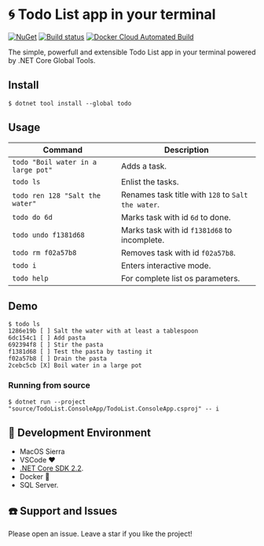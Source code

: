# :cyclone: Todo List app in your terminal
<a href="https://www.nuget.org/packages/todo/" rel="todo">![NuGet](https://buildstats.info/nuget/todo)</a> [![Build status](https://ci.appveyor.com/api/projects/status/005aoqa8g79skmn6/branch/master?svg=true)](https://ci.appveyor.com/project/ivanpaulovich/dotnet-clean-architecture/branch/master) [![Docker Cloud Automated Build](https://img.shields.io/docker/cloud/automated/ivanpaulovich/dotnet-clean-architecture.svg?style=plastic)](https://cloud.docker.com/repository/docker/ivanpaulovich/dotnet-clean-architecture)

The simple, powerfull and extensible Todo List app in your terminal powered by .NET Core Global Tools.

## Install

```
$ dotnet tool install --global todo
```

## Usage

| Command  |  Description |
|---|---|
| `todo "Boil water in a large pot"`  |  Adds a task. |
| `todo ls`  |  Enlist the tasks. |
| `todo ren 128 "Salt the water"` |  Renames task title with `128` to `Salt the water`. |
| `todo do 6d` | Marks task with id `6d` to done. |
| `todo undo f1381d68` | Marks task with id `f1381d68` to incomplete. |
| `todo rm f02a57b8` | Removes task with id `f02a57b8`. |
| `todo i` | Enters interactive mode. |
| `todo help` | For complete list os parameters. |

## Demo

```
$ todo ls
1286e19b [ ] Salt the water with at least a tablespoon
6dc154c1 [ ] Add pasta
692394f8 [ ] Stir the pasta
f1381d68 [ ] Test the pasta by tasting it
f02a57b8 [ ] Drain the pasta
2cebc5cb [X] Boil water in a large pot
```

### Running from source

```
$ dotnet run --project "source/TodoList.ConsoleApp/TodoList.ConsoleApp.csproj" -- i 
```

## :checkered_flag: Development Environment

* MacOS Sierra
* VSCode :heart:
* [.NET Core SDK 2.2](https://www.microsoft.com/net/download/dotnet-core/2.2).
* Docker :whale:
* SQL Server.

## :telephone: Support and Issues

Please open an issue. Leave a star if you like the project!